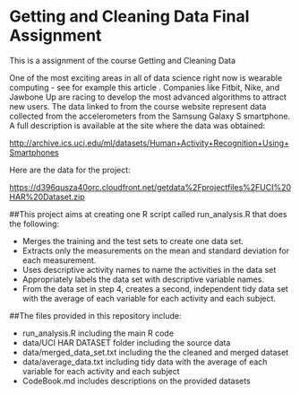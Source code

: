 # Getting and Cleaning Data Final Assignment

This is a assignment of the course Getting and Cleaning Data 

One of the most exciting areas in all of data science right now is wearable computing - see for example this article . Companies like Fitbit, Nike, and Jawbone Up are racing to develop the most advanced algorithms to attract new users. The data linked to from the course website represent data collected from the accelerometers from the Samsung Galaxy S smartphone. A full description is available at the site where the data was obtained:

http://archive.ics.uci.edu/ml/datasets/Human+Activity+Recognition+Using+Smartphones

Here are the data for the project:

https://d396qusza40orc.cloudfront.net/getdata%2Fprojectfiles%2FUCI%20HAR%20Dataset.zip

##This project aims at creating one R script called run_analysis.R that does the following:

  - Merges the training and the test sets to create one data set.
  - Extracts only the measurements on the mean and standard deviation for each measurement.
  - Uses descriptive activity names to name the activities in the data set
  - Appropriately labels the data set with descriptive variable names.
  - From the data set in step 4, creates a second, independent tidy data set with the average of each variable for each activity and each subject.

##The files provided in this repository include:
 - run_analysis.R including the main R code
 - data/UCI HAR DATASET folder including the source data
 - data/merged_data_set.txt including the the cleaned and merged dataset
 - data/average_data.txt including tidy data with the average of each variable for each activity and each subject
 - CodeBook.md includes descriptions on the provided datasets
